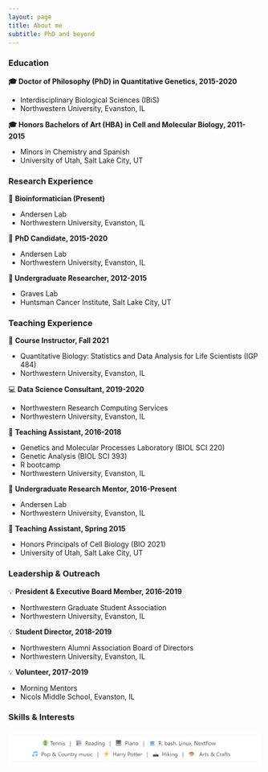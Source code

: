 ```yaml
---
layout: page
title: About me
subtitle: PhD and beyond
---
```


### Education

**🎓 Doctor of Philosophy (PhD) in Quantitative Genetics, 2015-2020**
* Interdisciplinary Biological Sciences (IBiS)
* Northwestern University, Evanston, IL

**🎓 Honors Bachelors of Art (HBA) in Cell and Molecular Biology, 2011-2015**
* Minors in Chemistry and Spanish
* University of Utah, Salt Lake City, UT

### Research Experience

🔬 **Bioinformatician (Present)**
* Andersen Lab
* Northwestern University, Evanston, IL

🔬 **PhD Candidate, 2015-2020**
* Andersen Lab
* Northwestern University, Evanston, IL

**🔬 Undergraduate Researcher, 2012-2015**
* Graves Lab
* Huntsman Cancer Institute, Salt Lake City, UT

### Teaching Experience

📒 **Course Instructor, Fall 2021**
* Quantitative Biology: Statistics and Data Analysis for Life Scientists (IGP 484)
* Northwestern University, Evanston, IL

💻 **Data Science Consultant, 2019-2020**
* Northwestern Research Computing Services
* Northwestern University, Evanston, IL

📒 **Teaching Assistant, 2016-2018**
* Genetics and Molecular Processes Laboratory (BIOL SCI 220)
* Genetic Analysis (BIOL SCI 393)
* R bootcamp
* Northwestern University, Evanston, IL

🔬 **Undergraduate Research Mentor, 2016-Present**
* Andersen Lab
* Northwestern University, Evanston, IL

📒 **Teaching Assistant, Spring 2015**
* Honors Principals of Cell Biology (BIO 2021)
* University of Utah, Salt Lake City, UT

### Leadership & Outreach

💡 **President & Executive Board Member, 2016-2019**
* Northwestern Graduate Student Association
* Northwestern University, Evanston, IL

💡 **Student Director, 2018-2019**
* Northwestern Alumni Association Board of Directors
* Northwestern University, Evanston, IL

💡 **Volunteer, 2017-2019**
* Morning Mentors
* Nicols Middle School, Evanston, IL

### Skills & Interests

![](/assets/img/interests.png)